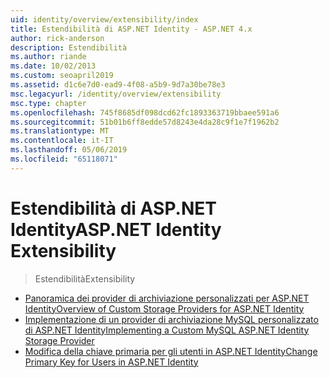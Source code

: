 ```yaml
---
uid: identity/overview/extensibility/index
title: Estendibilità di ASP.NET Identity - ASP.NET 4.x
author: rick-anderson
description: Estendibilità
ms.author: riande
ms.date: 10/02/2013
ms.custom: seoapril2019
ms.assetid: d1c6e7d0-ead9-4f08-a5b9-9d7a30be78e3
msc.legacyurl: /identity/overview/extensibility
msc.type: chapter
ms.openlocfilehash: 745f8685df098dcd62fc1893363719bbaee591a6
ms.sourcegitcommit: 51b01b6ff8edde57d8243e4da28c9f1e7f1962b2
ms.translationtype: MT
ms.contentlocale: it-IT
ms.lasthandoff: 05/06/2019
ms.locfileid: "65118071"
---
```

# <a name="aspnet-identity-extensibility"></a><span data-ttu-id="95aec-103">Estendibilità di ASP.NET Identity</span><span class="sxs-lookup"><span data-stu-id="95aec-103">ASP.NET Identity Extensibility</span></span>

> <span data-ttu-id="95aec-104">Estendibilità</span><span class="sxs-lookup"><span data-stu-id="95aec-104">Extensibility</span></span>

- [<span data-ttu-id="95aec-105">Panoramica dei provider di archiviazione personalizzati per ASP.NET Identity</span><span class="sxs-lookup"><span data-stu-id="95aec-105">Overview of Custom Storage Providers for ASP.NET Identity</span></span>](overview-of-custom-storage-providers-for-aspnet-identity.md)
- [<span data-ttu-id="95aec-106">Implementazione di un provider di archiviazione MySQL personalizzato di ASP.NET Identity</span><span class="sxs-lookup"><span data-stu-id="95aec-106">Implementing a Custom MySQL ASP.NET Identity Storage Provider</span></span>](implementing-a-custom-mysql-aspnet-identity-storage-provider.md)
- [<span data-ttu-id="95aec-107">Modifica della chiave primaria per gli utenti in ASP.NET Identity</span><span class="sxs-lookup"><span data-stu-id="95aec-107">Change Primary Key for Users in ASP.NET Identity</span></span>](change-primary-key-for-users-in-aspnet-identity.md)
